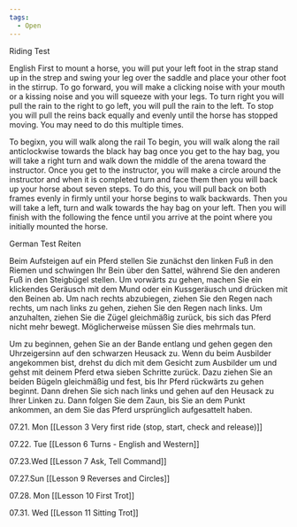 ```yaml
---
tags:
  - Open
---
```


Riding Test

English
First to mount a horse, you will put your left foot in the strap stand up in the strep and swing your leg over the saddle and place your other foot in the stirrup. To go forward, you will make a clicking noise with your mouth or a kissing noise and you will squeeze with your legs. To turn right you will pull the rain to the right to go left, you will pull the rain to the left. To stop you will pull the reins back equally and evenly until the horse has stopped moving. You may need to do this multiple times.

To begixn, you will walk along the rail To begin, you will walk along the rail anticlockwise towards the black hay bag once you get to the hay bag, you will take a right turn and walk down the middle of the arena toward the instructor. Once you get to the instructor, you will make a circle around the instructor and when it is completed turn and face them then you will back up your horse about seven steps. To do this, you will pull back on both frames evenly in firmly until your horse begins to walk backwards. Then you will take a left, turn and walk towards the hay bag on your left. Then you will finish with the following the fence until you arrive at the point where you initially mounted the horse.

German
Test Reiten

  

Beim Aufsteigen auf ein Pferd stellen Sie zunächst den linken Fuß in den Riemen und schwingen Ihr Bein über den Sattel, während Sie den anderen Fuß in den Steigbügel stellen. Um vorwärts zu gehen, machen Sie ein klickendes Geräusch mit dem Mund oder ein Kussgeräusch und drücken mit den Beinen ab. Um nach rechts abzubiegen, ziehen Sie den Regen nach rechts, um nach links zu gehen, ziehen Sie den Regen nach links. Um anzuhalten, ziehen Sie die Zügel gleichmäßig zurück, bis sich das Pferd nicht mehr bewegt. Möglicherweise müssen Sie dies mehrmals tun.

  

Um zu beginnen, gehen Sie an der Bande entlang und gehen gegen den Uhrzeigersinn auf den schwarzen Heusack zu. Wenn du beim Ausbilder angekommen bist, drehst du dich mit dem Gesicht zum Ausbilder um und gehst mit deinem Pferd etwa sieben Schritte zurück. Dazu ziehen Sie an beiden Bügeln gleichmäßig und fest, bis Ihr Pferd rückwärts zu gehen beginnt. Dann drehen Sie sich nach links und gehen auf den Heusack zu Ihrer Linken zu. Dann folgen Sie dem Zaun, bis Sie an dem Punkt ankommen, an dem Sie das Pferd ursprünglich aufgesattelt haben.

07.21. Mon
[[Lesson 3 Very first ride (stop, start, check and release)]]

07.22. Tue
[[Lesson 6 Turns - English and Western]]

07.23.Wed
[[Lesson 7 Ask, Tell Command]]

07.27.Sun
 [[Lesson 9 Reverses and Circles]]

07.28. Mon
[[Lesson 10 First Trot]]

07.31. Wed
[[Lesson 11 Sitting Trot]]